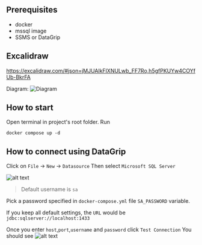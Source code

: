 ## Prerequisites
- docker
- mssql image
- SSMS or DataGrip


## Excalidraw

https://excalidraw.com/#json=jMJUAlkFIXNULwb_FF7Ro,h5gfPKUYw4COYfUb-BkrFA

Diagram: 
![Diagram](database.excalidraw.svg)

## How to start

Open terminal in project's root folder. 
Run
```console
docker compose up -d
```


## How to connect using DataGrip

Click on `File` -> `New` -> `Datasource`
Then select `Microsoft SQL Server`

![alt text](image.png)

> Default username is `sa`

Pick a password specified in `docker-compose.yml` file `SA_PASSWORD` variable.

If you keep all default settings, the `URL` would be `jdbc:sqlserver://localhost:1433`

Once you enter `host`,`port`,`username` and `password` click `Test Connection`
You should see 
![alt text](image-1.png)